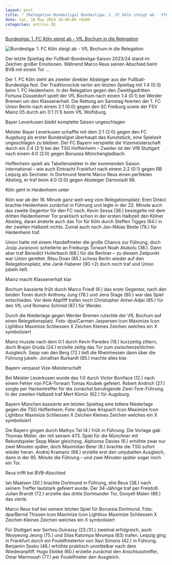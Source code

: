 ```yaml
---
layout: post
title: " [Relegation Bundesliga] Bundesliga: 1. FC Köln steigt ab - VfL Bochum in die Relegation"
date: Sat, 18 May 2024 18:00:00 +0200
categories: entries DE
---
```

[Bundesliga: 1. FC Köln steigt ab - VfL Bochum in die Relegation](https://www.noz.de/sport/fussball/artikel/bundesliga-1-fc-koeln-steigt-ab-vfl-bochum-in-die-relegation-47037479)

![Bundesliga: 1. FC Köln steigt ab - VfL Bochum in die Relegation](https://images.noz-mhn.de/img/47037465/crop/cbase_16_9-w1200/1018722870/1998720793/bundesliga.jpg)

Der letzte Spieltag der Fußball-Bundesliga-Saison 2023/24 stand im Zeichen großer Emotionen. Während Marco Reus seinen Abschied beim BVB mit einem Tor ...

Der 1. FC Köln steht als zweiter direkter Absteiger aus der Fußball-Bundesliga fest. Der Traditionsclub verlor am letzten Spieltag mit 1:4 (0:3) beim 1. FC Heidenheim. In der Relegation gegen den Zweitligadritten Fortuna Düsseldorf spielt der VfL Bochum nach einem 1:4 (0:1) bei Werder Bremen um den Klassenerhalt. Die Rettung am Samstag feierten der 1. FC Union Berlin nach einem 2:1 (0:0) gegen den SC Freiburg sowie der FSV Mainz 05 durch ein 3:1 (1:1) beim VfL Wolfsburg.

Bayer Leverkusen bleibt komplette Saison ungeschlagen

Meister Bayer Leverkusen schaffte mit dem 2:1 (2:0) gegen den FC Augsburg als erster Bundesligist überhaupt das Kunststück, eine Spielzeit ungeschlagen zu bleiben. Der FC Bayern verspielte die Vizemeisterschaft durch ein 2:4 (2:1) bei der TSG Hoffenheim – Zweiter ist der VfB Stuttgart nach einem 4:0 (2:0) gegen Borussia Mönchengladbach.

Hoffenheim spielt als Tabellensiebter in der kommenden Saison international – wie auch Eintracht Frankfurt nach einem 2:2 (0:1) gegen RB Leipzig als Sechster. In Dortmund feierte Marco Reus einen perfekten Abstieg, er traf beim 4:0 (2:0) gegen Absteiger Darmstadt 98.

Köln geht in Heidenheim unter

Köln war ab der 16. Minute ganz weit weg vom Relegationsplatz: Eren Dinkci brachte Heidenheim zunächst in Führung und legte in der 22. Minute auch das zweite Gegentor für den FC nach. Kevin Sessa (36.) besiegelte mit dem dritten Heidenheimer Tor praktisch schon in der ersten Halbzeit den Kölner Abstieg, daran änderte auch das Tor für Köln durch Steffen Tigges (64.) in der zweiten Halbzeit nichts. Zumal auch noch Jan-Niklas Beste (78.) für Heidenheim traf.

Union hatte mit einem Handelfmeter die große Chance zur Führung, doch Josip Juranovic scheiterte an Freiburgs Torwart Noah Atubolu (38.). Dann aber traf Benedict Hollerbach (68.) für die Berliner – zu diesem Zeitpunkt war Union gerettet. Ritsu Doan (85.) schoss Berlin wieder auf den Relegationsplatz, ehe Janik Haberer (90.+2) doch noch traf und Union jubeln ließ.

Mainz macht Klassenerhalt klar

Bochum kassierte früh durch Marco Friedl (6.) das erste Gegentor, nach den beiden Toren durch Anthony Jung (78.) und Jens Stage (80.) war das Spiel entschieden. Vor dem Abpfiff trafen noch Christopher Antwi-Adjei (85.) für den VfL und Romano Schmid (87.) für Werder.

Durch die Niederlage gegen Werder Bremen rutschte der VfL Bochum auf einen Relegationsplatz. Foto: dpa/Carmen Jaspersen Icon Maximize Icon Lightbox Maximize Schliessen X Zeichen Kleines Zeichen welches ein X symbolisiert

Mainz musste nach dem 0:1 durch Kevin Paredes (18.) kurzzeitig zittern, doch Brajan Gruda (24.) erzielte zeitig das Tor zum zwischenzeitlichen Ausgleich. Sepp van den Berg (72.) ließ die Rheinhessen dann über die Führung jubeln. Jonathan Burkardt (85.) machte alles klar.

Bayern verpasst Vize-Meisterschaft

Bei Meister Leverkusen wurde das 1:0 durch Victor Boniface (12.) nach einem Fehler von FCA-Torwart Tomas Koubek gefeiert. Robert Andrich (27.) sorgte per Hackentreffer für die zunächst beruhigende Zwei-Tore-Führung. In der zweiten Halbzeit traf Mert Kömür (62.) für Augsburg.

Bayern München kassierte am letzten Spieltag eine bittere Niederlage gegen die TSG Hoffenheim. Foto: dpa/Uwe Anspach Icon Maximize Icon Lightbox Maximize Schliessen X Zeichen Kleines Zeichen welches ein X symbolisiert

Die Bayern gingen durch Mathys Tel (4.) früh in Führung. Die Vorlage gab Thomas Müller, der mit seinem 473. Spiel für die Münchner mit Rekordspieler Sepp Maier gleichzog. Alphonso Davies (6.) erhöhte zwar nur zwei Minuten später, doch Maximilian Beier (8.) brachte die TSG sofort wieder heran. Andrej Kramaric (68.) erzielte erst den umjubelten Ausgleich, dann in der 85. Minute die Führung – und zwei Minuten später sogar noch ein Tor.

Reus trifft bei BVB-Abschied

Ian Maatsen (30.) brachte Dortmund in Führung, ehe Reus (38.) nach seinem Treffer lautstark gefeiert wurde. Der 34-Jährige traf per Freistoß. Julian Brandt (72.) erzielte das dritte Dortmunder Tor, Donyell Malen (88.) das vierte.

Marco Reus traf bei seinem letzten Spiel für Borussia Dortmund. Foto: dpa/Bernd Thissen Icon Maximize Icon Lightbox Maximize Schliessen X Zeichen Kleines Zeichen welches ein X symbolisiert

Für Stuttgart war Serhou Guirassy (23./31.) zweimal erfolgreich, auch Wooyeong Jeong (75.) und Silas Katompa Mvumpa (83) trafen. Leipzig ging in Frankfurt durch ein Foulelfmetertor von Xavi Simons (42.) in Führung. Benjamin Sesko (46.) erhöhte praktisch unmittelbar nach dem Wiederanpfiff. Hugo Ekitiké (60.) erzielte zunächst den Anschlusstreffer, Omar Marmoush (77.) per Foulelfmeter den Ausgleich.

